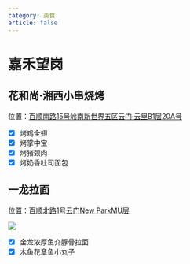 ```yaml
---
category: 美食
article: false
---
```


# 嘉禾望岗

## 花和尚·湘西小串烧烤

<span class="icon iconfont icon-locate"></span> 位置：<a href="https://ditu.amap.com/place/B0HKYDTY2G" target="_blank">百顺南路15号岭南新世界五区云门·云里B1层20A号</a>

- [x] 烤鸡全翅
- [x] 烤掌中宝
- [x] 烤猪颈肉
- [x] 烤奶香吐司面包

## 一龙拉面

<span class="icon iconfont icon-locate"></span> 位置：<a href="https://ditu.amap.com/place/B0H1D7O5OQ" target="_blank">百顺北路1号云门New ParkMU层</a>

![](https://img.sherry4869.com/blog/life/food/china/guangdong/guangzhou/by/jhwg/yllm/img.jpg)

- [x] 金龙浓厚鱼介豚骨拉面
- [x] 木鱼花章鱼小丸子